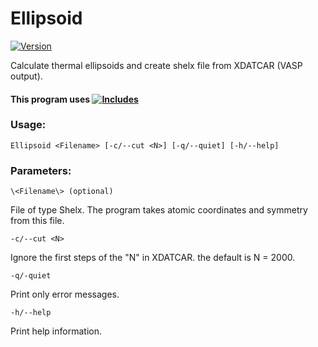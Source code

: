 # Ellipsoid

[![Version](https://img.shields.io/badge/Version-1.2.0-brightgreen.svg?style=plastic)](https://github.com/Robot2100/Ellipsoid/releases/tag/1.2.0)


  Calculate thermal ellipsoids and create shelx file from XDATCAR (VASP output).

#### This program uses [![Includes](https://img.shields.io/badge/Includes-1.1.6-orange.svg)](https://github.com/Robot2100/Includes/releases/tag/1.1.6)

### Usage:
    Ellipsoid <Filename> [-c/--cut <N>] [-q/--quiet] [-h/--help]
    
### Parameters:

    \<Filename\> (optional)
  File of type Shelx. The program takes atomic coordinates and symmetry from this file.
  
    -c/--cut <N>
  Ignore the first steps of the "N" in XDATCAR. the default is N = 2000.
  
    -q/-quiet
  Print only error messages.
  
    -h/--help
  Print help information.
